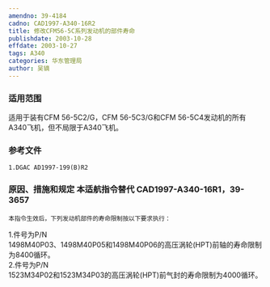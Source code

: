 ```yaml
---
amendno: 39-4184  
cadno: CAD1997-A340-16R2  
title: 修改CFM56-5C系列发动机的部件寿命  
publishdate: 2003-10-28  
effdate: 2003-10-27  
tags: A340  
categories: 华东管理局  
author: 吴镝  
---
```

  
### 适用范围  
适用于装有CFM 56-5C2/G，CFM 56-5C3/G和CFM 56-5C4发动机的所有A340飞机，但不局限于A340飞机。  
  
<!--more-->  
### 参考文件  
    1.DGAC AD1997-199(B)R2  
  
### 原因、措施和规定 本适航指令替代 CAD1997-A340-16R1，39-3657  
    本指令生效后，下列发动机部件的寿命限制按以下要求执行：  
1.件号为P/N  
1498M40P03、1498M40P05和1498M40P06的高压涡轮(HPT)前轴的寿命限制为8400循环。  
2.件号为P/N  
1523M34P02和1523M34P03的高压涡轮(HPT)前气封的寿命限制为4000循环。  
  
